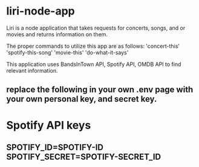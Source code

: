 # liri-node-app
Liri is a node application that takes requests for concerts, songs, and or movies and returns information on them.

The proper commands to utilize this app are as follows:
'concert-this' <band name here>
'spotify-this-song' <song title>
'movie-this' <movie title>
'do-what-it-says'

This application uses BandsInTown API, Spotify API, OMDB API to find relevant information.

replace the following in your own .env page with your own personal key, and secret key.
-------------------------------------------
# Spotify API keys

SPOTIFY_ID=SPOTIFY-ID
SPOTIFY_SECRET=SPOTIFY-SECRET_ID
---------------------------------------------